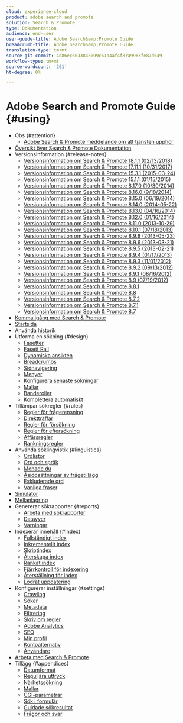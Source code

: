 ```yaml
---
cloud: experience-cloud
product: adobe search and promote
solution: Search & Promote
type: Dokumentation
audience: end-user
user-guide-title: Adobe Search&amp;Promote Guide
breadcrumb-title: Adobe Search&amp;Promote Guide
translation-type: tm+mt
source-git-commit: 4d86ec6033843099c61a4af4f87a9963fe87d649
workflow-type: tm+mt
source-wordcount: '261'
ht-degree: 0%

---
```



# Adobe Search and Promote Guide {#using}

+ Obs {#attention}
   + [Adobe Search &amp; Promote meddelande om att tjänsten upphör](sp-eol.md)
+ [Översikt över Search &amp; Promote Dokumentation](sp-home.md)
+ Versionsinformation {#release-notes}
   + [Versionsinformation om Search &amp; Promote 18.1.1 (02/13/2018)](c-searchpromote-release-notes/c-rn-02-13-18-version-1811.md)
   + [Versionsinformation om Search &amp; Promote 17.11.1 (10/31/2017)](c-searchpromote-release-notes/c-rn-10-31-17-version-1711.md)
   + [Versionsinformation om Search &amp; Promote 15.3.1 (2015-03-24)](c-searchpromote-release-notes/c-rn-03-19-15-version-153.md)
   + [Versionsinformation om Search &amp; Promote 15.1.1 (01/15/2015)](c-searchpromote-release-notes/c-rn-01-15-15-version-151.md)
   + [Versionsinformation om Search &amp; Promote 8.17.0 (10/30/2014)](c-searchpromote-release-notes/c-rn-10-30-14-version-817.md)
   + [Versionsinformation om Search &amp; Promote 8.16.0 (9/18/2014)](c-searchpromote-release-notes/c-rn-09-18-14-version-816.md)
   + [Versionsinformation om Search &amp; Promote 8.15.0 (06/19/2014)](c-searchpromote-release-notes/c-rn-06-19-14-version-815.md)
   + [Versionsinformation om Search &amp; Promote 8.14.0 (2014-05-22)](c-searchpromote-release-notes/c-rn-05-22-14-version-814.md)
   + [Versionsinformation om Search &amp; Promote 8.13.0 (04/16/2014)](c-searchpromote-release-notes/c-rn-04-16-14-version-813.md)
   + [Versionsinformation om Search &amp; Promote 8.12.0 (01/16/2014)](c-searchpromote-release-notes/c-rn-01-16-14-version-812.md)
   + [Versionsinformation om Search &amp; Promote 8.11.0 (2013-10-29)](c-searchpromote-release-notes/c-rn-10-17-13-version-811.md)
   + [Versionsinformation om Search &amp; Promote 8.10.1 (07/18/2013)](c-searchpromote-release-notes/c-rn-07-18-13-version-810.md)
   + [Versionsinformation om Search &amp; Promote 8.9.8 (2013-05-23)](c-searchpromote-release-notes/c-rn-05-23-13-version-898.md)
   + [Versionsinformation om Search &amp; Promote 8.9.6 (2013-03-21)](c-searchpromote-release-notes/c-rn-03-21-13-version-896.md)
   + [Versionsinformation om Search &amp; Promote 8.9.5 (2013-02-21)](c-searchpromote-release-notes/c-rn-02-21-13-version-895.md)
   + [Versionsinformation om Search &amp; Promote 8.9.4 (01/17/2013)](c-searchpromote-release-notes/c-rn-01-17-13-version-894.md)
   + [Versionsinformation om Search &amp; Promote 8.9.3 (11/01/2012)](c-searchpromote-release-notes/c-rn-11-01-12-version-893.md)
   + [Versionsinformation om Search &amp; Promote 8.9.2 (09/13/2012)](c-searchpromote-release-notes/c-rn-09-13-12-version-892.md)
   + [Versionsinformation om Search &amp; Promote 8.9.1 (08/16/2012)](c-searchpromote-release-notes/c-rn-08-16-12-version-891.md)
   + [Versionsinformation om Search &amp; Promote 8.9 (07/19/2012)](c-searchpromote-release-notes/c-rn-07-19-12-version-89.md)
   + [Versionsinformation om Search &amp; Promote 8.8.1](c-searchpromote-release-notes/c-rn-05-31-12-version-881.md)
   + [Versionsinformation om Search &amp; Promote 8.8](c-searchpromote-release-notes/c-rn-04-26-12-version-88.md)
   + [Versionsinformation om Search &amp; Promote 8.7.2](c-searchpromote-release-notes/c-maintenance-release-03-29-12-version-872.md)
   + [Versionsinformation om Search &amp; Promote 8.7.1](c-searchpromote-release-notes/c-maintenance-release-02-23-12-version-871.md)
   + [Versionsinformation om Search &amp; Promote 8.7](c-searchpromote-release-notes/c-maintenance-release-01-19-12-version-870.md)
+ [Komma igång med Search &amp; Promote](c-getting-started.md)
+ [Startsida](c-about-home.md)
+ [Använda historik](t-using-the-history-option.md)
+ Utforma en sökning {#design}
   + [Fasetter](c-about-design-menu/c-about-facets.md)
   + [Fasett Rail](c-about-design-menu/c-about-facet-rails.md)
   + [Dynamiska ansikten](c-about-design-menu/c-about-dynamic-facets.md)
   + [Breadcrumbs](c-about-design-menu/c-about-breadcrumbs.md)
   + [Sidnavigering](c-about-design-menu/c-about-page-navigation.md)
   + [Menyer](c-about-design-menu/c-about-menus.md)
   + [Konfigurera senaste sökningar](c-about-design-menu/t-configuring-recent-searches.md)
   + [Mallar](c-about-design-menu/c-about-templates.md)
   + [Banderoller](c-about-design-menu/c-about-banners.md)
   + [Komplettera automatiskt](c-about-auto-complete.md)
+ Tillämpar sökregler {#rules}
   + [Regler för frågerensning](c-about-rules-menu/c-about-query-cleaning-rules.md)
   + [Direktträffar](c-about-rules-menu/c-about-direct-hits.md)
   + [Regler för försökning](c-about-rules-menu/c-about-pre-search-rules.md)
   + [Regler för eftersökning](c-about-rules-menu/c-about-post-search-rules.md)
   + [Affärsregler](c-about-rules-menu/c-about-business-rules.md)
   + [Rankningsregler](c-about-rules-menu/c-about-ranking-rules.md)
+ Använda söklingvistik {#linguistics}
   + [Ordlistor](c-about-linguistics-menu/c-about-dictionaries.md)
   + [Ord och språk](c-about-linguistics-menu/c-about-words-and-language.md)
   + [Menade du](c-about-linguistics-menu/c-about-did-you-mean.md)
   + [Åsidosättningar av frågetillägg](c-about-linguistics-menu/c-about-query-expansion-overrides.md)
   + [Exkluderade ord](c-about-linguistics-menu/c-about-excluded-words.md)
   + [Vanliga fraser](c-about-linguistics-menu/c-about-common-phrases.md)
+ [Simulator](c-about-simulator.md)
+ [Mellanlagring](c-about-staging.md)
+ Genererar sökrapporter {#reports}
   + [Arbeta med sökrapporter](c-about-reports-menu/c-about-reports-menu.md)
   + [Datavyer](c-about-reports-menu/c-about-data-views.md)
   + [Varningar](c-about-reports-menu/c-about-alerts.md)
+ Indexerar innehåll {#index}
   + [Fullständigt index](c-about-index-menu/c-about-full-index.md)
   + [Inkrementellt index](c-about-index-menu/c-about-incremental-index.md)
   + [Skriptindex](c-about-index-menu/c-about-scripted-index.md)
   + [Återskapa index](c-about-index-menu/c-about-regenerate-index.md)
   + [Rankat index](c-about-index-menu/c-about-re-rank-index.md)
   + [Fjärrkontroll för indexering](c-about-index-menu/c-about-remote-control-for-indexing.md)
   + [Återställning för index](c-about-index-menu/c-about-rollback-for-indexes.md)
   + [Lodrät uppdatering](c-about-index-menu/c-about-vertical-updates.md)
+ Konfigurerar inställningar {#settings}
   + [Crawling](c-about-settings-menu/c-about-crawling-menu.md)
   + [Söker](c-about-settings-menu/c-about-searching-menu.md)
   + [Metadata](c-about-settings-menu/c-about-metadata-menu.md)
   + [Filtrering](c-about-settings-menu/c-about-filtering-menu.md)
   + [Skriv om regler](c-about-settings-menu/c-about-rewrite-rules-menu.md)
   + [Adobe Analytics](c-about-settings-menu/c-about-adobe-analytics-menu.md)
   + [SEO](c-about-settings-menu/c-about-seo.md)
   + [Min profil](c-about-settings-menu/c-about-my-profile-menu.md)
   + [Kontoalternativ](c-about-settings-menu/c-about-account-options-menu.md)
   + [Användare](c-about-settings-menu/c-about-users-menu.md)
+ [Arbeta med Search &amp; Promote](c-about-accounts-menu.md)
+ Tillägg {#appendices}
   + [Datumformat](c-appendices/r-date-formats.md)
   + [Reguljära uttryck](c-appendices/r-regular-expressions.md)
   + [Närhetssökning](c-appendices/r-about-proximity-search.md)
   + [Mallar](c-appendices/c-templates.md)
   + [CGI-parametrar](c-appendices/c-cgiparameters.md)
   + [Sök i formulär](c-appendices/c-searchforms.md)
   + [Guidade sökresultat](c-appendices/c-guidedsearchoutput.md)
   + [Frågor och svar](c-appendices/c-faq.md)
